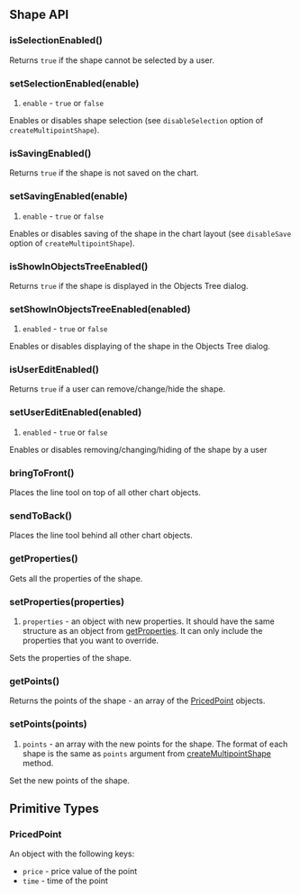 ## Shape API

### isSelectionEnabled()

Returns `true` if the shape cannot be selected by a user.

### setSelectionEnabled(enable)

1. `enable` - `true` or `false`

Enables or disables shape selection (see `disableSelection` option of `createMultipointShape`).

### isSavingEnabled()

Returns `true` if the shape is not saved on the chart.

### setSavingEnabled(enable)

1. `enable` - `true` or `false`

Enables or disables saving of the shape in the chart layout (see `disableSave` option of `createMultipointShape`).

### isShowInObjectsTreeEnabled()

Returns `true` if the shape is displayed in the Objects Tree dialog.

### setShowInObjectsTreeEnabled(enabled)

1. `enabled` - `true` or `false`

Enables or disables displaying of the shape in the Objects Tree dialog.

### isUserEditEnabled()

Returns `true` if a user can remove/change/hide the shape.

### setUserEditEnabled(enabled)

1. `enabled` - `true` or `false`

Enables or disables removing/changing/hiding of the shape by a user

### bringToFront()

Places the line tool on top of all other chart objects.

### sendToBack()

Places the line tool behind all other chart objects.

### getProperties()

Gets all the properties of the shape.

### setProperties(properties)

1. `properties` - an object with new properties. It should have the same structure as an object from [getProperties](#getproperties).
    It can only include the properties that you want to override.

Sets the properties of the shape.

### getPoints()

Returns the points of the shape - an array of the [PricedPoint](#pricedpoint) objects.

### setPoints(points)

1. `points` - an array with the new points for the shape. The format of each shape is the same as `points` argument from [createMultipointShape](Chart-Methods.md#createmultipointshapepoints-options) method.

Set the new points of the shape.

## Primitive Types

### PricedPoint

An object with the following keys:

* `price` - price value of the point
* `time` - time of the point
